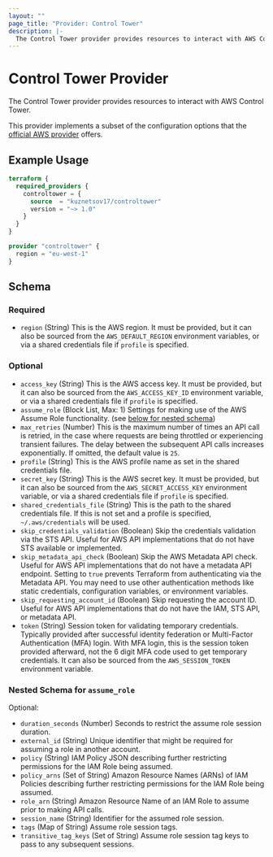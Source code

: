 ```yaml
---
layout: ""
page_title: "Provider: Control Tower"
description: |-
  The Control Tower provider provides resources to interact with AWS Control Tower.
---
```


# Control Tower Provider

The Control Tower provider provides resources to interact with AWS Control Tower.

This provider implements a subset of the configuration options that the [official AWS provider](https://registry.terraform.io/providers/hashicorp/aws/latest/docs#authentication) offers.

## Example Usage

```terraform
terraform {
  required_providers {
    controltower = {
      source  = "kuznetsov17/controltower"
      version = "~> 1.0"
    }
  }
}

provider "controltower" {
  region = "eu-west-1"
}
```

<!-- schema generated by tfplugindocs -->
## Schema

### Required

- `region` (String) This is the AWS region. It must be provided, but it can also be sourced from the `AWS_DEFAULT_REGION` environment variables, or via a shared credentials file if `profile` is specified.

### Optional

- `access_key` (String) This is the AWS access key. It must be provided, but it can also be sourced from the `AWS_ACCESS_KEY_ID` environment variable, or via a shared credentials file if `profile` is specified.
- `assume_role` (Block List, Max: 1) Settings for making use of the AWS Assume Role functionality. (see [below for nested schema](#nestedblock--assume_role))
- `max_retries` (Number) This is the maximum number of times an API call is retried, in the case where requests are being throttled or experiencing transient failures. The delay between the subsequent API calls increases exponentially. If omitted, the default value is `25`.
- `profile` (String) This is the AWS profile name as set in the shared credentials file.
- `secret_key` (String) This is the AWS secret key. It must be provided, but it can also be sourced from the `AWS_SECRET_ACCESS_KEY` environment variable, or via a shared credentials file if `profile` is specified.
- `shared_credentials_file` (String) This is the path to the shared credentials file. If this is not set and a profile is specified, `~/.aws/credentials` will be used.
- `skip_credentials_validation` (Boolean) Skip the credentials validation via the STS API. Useful for AWS API implementations that do not have STS available or implemented.
- `skip_metadata_api_check` (Boolean) Skip the AWS Metadata API check. Useful for AWS API implementations that do not have a metadata API endpoint. Setting to `true` prevents Terraform from authenticating via the Metadata API. You may need to use other authentication methods like static credentials, configuration variables, or environment variables.
- `skip_requesting_account_id` (Boolean) Skip requesting the account ID. Useful for AWS API implementations that do not have the IAM, STS API, or metadata API.
- `token` (String) Session token for validating temporary credentials. Typically provided after successful identity federation or Multi-Factor Authentication (MFA) login. With MFA login, this is the session token provided afterward, not the 6 digit MFA code used to get temporary credentials. It can also be sourced from the `AWS_SESSION_TOKEN` environment variable.

<a id="nestedblock--assume_role"></a>
### Nested Schema for `assume_role`

Optional:

- `duration_seconds` (Number) Seconds to restrict the assume role session duration.
- `external_id` (String) Unique identifier that might be required for assuming a role in another account.
- `policy` (String) IAM Policy JSON describing further restricting permissions for the IAM Role being assumed.
- `policy_arns` (Set of String) Amazon Resource Names (ARNs) of IAM Policies describing further restricting permissions for the IAM Role being assumed.
- `role_arn` (String) Amazon Resource Name of an IAM Role to assume prior to making API calls.
- `session_name` (String) Identifier for the assumed role session.
- `tags` (Map of String) Assume role session tags.
- `transitive_tag_keys` (Set of String) Assume role session tag keys to pass to any subsequent sessions.